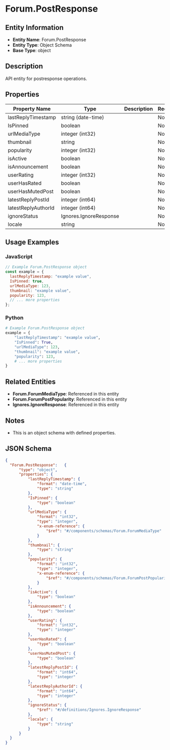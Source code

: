 # Forum.PostResponse

## Entity Information
- **Entity Name**: Forum.PostResponse
- **Entity Type**: Object Schema
- **Base Type**: object

## Description
API entity for postresponse operations.

## Properties

| Property Name | Type | Description | Required |
|---------------|------|-------------|----------|
| lastReplyTimestamp | string (date-time) |  | No |
| IsPinned | boolean |  | No |
| urlMediaType | integer (int32) |  | No |
| thumbnail | string |  | No |
| popularity | integer (int32) |  | No |
| isActive | boolean |  | No |
| isAnnouncement | boolean |  | No |
| userRating | integer (int32) |  | No |
| userHasRated | boolean |  | No |
| userHasMutedPost | boolean |  | No |
| latestReplyPostId | integer (int64) |  | No |
| latestReplyAuthorId | integer (int64) |  | No |
| ignoreStatus | Ignores.IgnoreResponse |  | No |
| locale | string |  | No |

## Usage Examples

### JavaScript
```javascript
// Example Forum.PostResponse object
const example = {
  lastReplyTimestamp: "example value",
  IsPinned: true,
  urlMediaType: 123,
  thumbnail: "example value",
  popularity: 123,
  // ... more properties
};
```

### Python
```python
# Example Forum.PostResponse object
example = {
    "lastReplyTimestamp": "example value",
    "IsPinned": True,
    "urlMediaType": 123,
    "thumbnail": "example value",
    "popularity": 123,
    # ... more properties
}
```

## Related Entities
- **Forum.ForumMediaType**: Referenced in this entity
- **Forum.ForumPostPopularity**: Referenced in this entity
- **Ignores.IgnoreResponse**: Referenced in this entity

## Notes
- This is an object schema with defined properties.

## JSON Schema
```json
{
  "Forum.PostResponse":   {
      "type": "object",
      "properties": {
          "lastReplyTimestamp": {
              "format": "date-time",
              "type": "string"
          },
          "IsPinned": {
              "type": "boolean"
          },
          "urlMediaType": {
              "format": "int32",
              "type": "integer",
              "x-enum-reference": {
                  "$ref": "#/components/schemas/Forum.ForumMediaType"
              }
          },
          "thumbnail": {
              "type": "string"
          },
          "popularity": {
              "format": "int32",
              "type": "integer",
              "x-enum-reference": {
                  "$ref": "#/components/schemas/Forum.ForumPostPopularity"
              }
          },
          "isActive": {
              "type": "boolean"
          },
          "isAnnouncement": {
              "type": "boolean"
          },
          "userRating": {
              "format": "int32",
              "type": "integer"
          },
          "userHasRated": {
              "type": "boolean"
          },
          "userHasMutedPost": {
              "type": "boolean"
          },
          "latestReplyPostId": {
              "format": "int64",
              "type": "integer"
          },
          "latestReplyAuthorId": {
              "format": "int64",
              "type": "integer"
          },
          "ignoreStatus": {
              "$ref": "#/definitions/Ignores.IgnoreResponse"
          },
          "locale": {
              "type": "string"
          }
      }
  }
}
```
